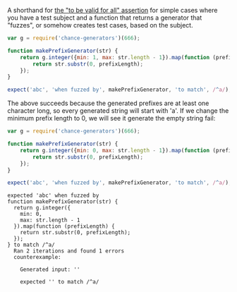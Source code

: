 A shorthand for
[the "to be valid for all" assertion](../../function/to-be-valid-for-all/) for
simple cases where you have a test subject and a function that returns a
generator that "fuzzes", or somehow creates test cases, based on the subject.

```js
var g = require('chance-generators')(666);

function makePrefixGenerator(str) {
    return g.integer({min: 1, max: str.length - 1}).map(function (prefixLength) {
        return str.substr(0, prefixLength);
    });
}

expect('abc', 'when fuzzed by', makePrefixGenerator, 'to match', /^a/);
```

The above succeeds because the generated prefixes are at least one character
long, so every generated string will start with 'a'. If we change the minimum
prefix length to 0, we will see it generate the empty string fail:

```js
var g = require('chance-generators')(666);

function makePrefixGenerator(str) {
    return g.integer({min: 0, max: str.length - 1}).map(function (prefixLength) {
        return str.substr(0, prefixLength);
    });
}

expect('abc', 'when fuzzed by', makePrefixGenerator, 'to match', /^a/);
```

```output
expected 'abc' when fuzzed by
function makePrefixGenerator(str) {
  return g.integer({
    min: 0,
    max: str.length - 1
  }).map(function (prefixLength) {
    return str.substr(0, prefixLength);
  });
} to match /^a/
  Ran 2 iterations and found 1 errors
  counterexample:

    Generated input: ''

    expected '' to match /^a/
```
